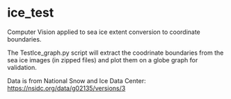 # ice_test

Computer Vision applied to sea ice extent conversion to coordinate boundaries.

The TestIce_graph.py script will extract the coodrinate boundaries from the sea ice images (in zipped files) and plot them on a globe graph for validation.

Data is from National Snow and Ice Data Center: https://nsidc.org/data/g02135/versions/3
